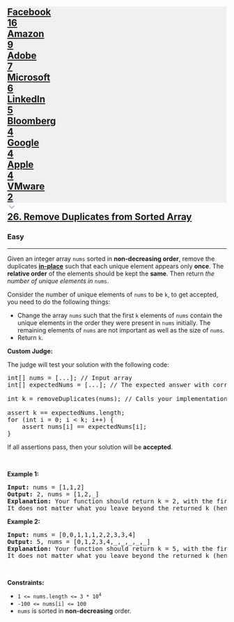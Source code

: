<h2><a href="https://leetcode.com/problems/remove-duplicates-from-sorted-array/"><div id="big-omega-company-tags"><div id="big-omega-topbar"><div class="companyTagsContainer" style="overflow-x: scroll; flex-wrap: nowrap;"><div class="companyTagsContainer--tag" style="background-color: rgba(0, 10, 32, 0.05);"><div>Facebook</div><div class="companyTagsContainer--tagOccurence">16</div></div><div class="companyTagsContainer--tag" style="background-color: rgba(0, 10, 32, 0.05);"><div>Amazon</div><div class="companyTagsContainer--tagOccurence">9</div></div><div class="companyTagsContainer--tag" style="background-color: rgba(0, 10, 32, 0.05);"><div>Adobe</div><div class="companyTagsContainer--tagOccurence">7</div></div><div class="companyTagsContainer--tag" style="background-color: rgba(0, 10, 32, 0.05);"><div>Microsoft</div><div class="companyTagsContainer--tagOccurence">6</div></div><div class="companyTagsContainer--tag" style="background-color: rgba(0, 10, 32, 0.05);"><div>LinkedIn</div><div class="companyTagsContainer--tagOccurence">5</div></div><div class="companyTagsContainer--tag" style="background-color: rgba(0, 10, 32, 0.05);"><div>Bloomberg</div><div class="companyTagsContainer--tagOccurence">4</div></div><div class="companyTagsContainer--tag" style="background-color: rgba(0, 10, 32, 0.05);"><div>Google</div><div class="companyTagsContainer--tagOccurence">4</div></div><div class="companyTagsContainer--tag" style="background-color: rgba(0, 10, 32, 0.05);"><div>Apple</div><div class="companyTagsContainer--tagOccurence">4</div></div><div class="companyTagsContainer--tag" style="background-color: rgba(0, 10, 32, 0.05);"><div>VMware</div><div class="companyTagsContainer--tagOccurence">2</div></div></div><div class="companyTagsContainer--chevron"><div style=""><svg version="1.1" id="icon" xmlns="http://www.w3.org/2000/svg" xmlns:xlink="http://www.w3.org/1999/xlink" x="0px" y="0px" viewBox="0 0 32 32" fill="#4087F1" xml:space="preserve" style="width: 20px;"><polygon points="16,22 6,12 7.4,10.6 16,19.2 24.6,10.6 26,12 "></polygon><rect id="_x3C_Transparent_Rectangle_x3E_" class="st0" fill="none" width="32" height="32"></rect></svg></div></div></div></div>26. Remove Duplicates from Sorted Array</a></h2><h3>Easy</h3><hr><div><p>Given an integer array <code>nums</code> sorted in <strong>non-decreasing order</strong>, remove the duplicates <a href="https://en.wikipedia.org/wiki/In-place_algorithm" target="_blank"><strong>in-place</strong></a> such that each unique element appears only <strong>once</strong>. The <strong>relative order</strong> of the elements should be kept the <strong>same</strong>. Then return <em>the number of unique elements in </em><code>nums</code>.</p>

<p>Consider the number of unique elements of <code>nums</code> to be <code>k</code>, to get accepted, you need to do the following things:</p>

<ul>
	<li>Change the array <code>nums</code> such that the first <code>k</code> elements of <code>nums</code> contain the unique elements in the order they were present in <code>nums</code> initially. The remaining elements of <code>nums</code> are not important as well as the size of <code>nums</code>.</li>
	<li>Return <code>k</code>.</li>
</ul>

<p><strong>Custom Judge:</strong></p>

<p>The judge will test your solution with the following code:</p>

<pre>int[] nums = [...]; // Input array
int[] expectedNums = [...]; // The expected answer with correct length

int k = removeDuplicates(nums); // Calls your implementation

assert k == expectedNums.length;
for (int i = 0; i &lt; k; i++) {
    assert nums[i] == expectedNums[i];
}
</pre>

<p>If all assertions pass, then your solution will be <strong>accepted</strong>.</p>

<p>&nbsp;</p>
<p><strong class="example">Example 1:</strong></p>

<pre><strong>Input:</strong> nums = [1,1,2]
<strong>Output:</strong> 2, nums = [1,2,_]
<strong>Explanation:</strong> Your function should return k = 2, with the first two elements of nums being 1 and 2 respectively.
It does not matter what you leave beyond the returned k (hence they are underscores).
</pre>

<p><strong class="example">Example 2:</strong></p>

<pre><strong>Input:</strong> nums = [0,0,1,1,1,2,2,3,3,4]
<strong>Output:</strong> 5, nums = [0,1,2,3,4,_,_,_,_,_]
<strong>Explanation:</strong> Your function should return k = 5, with the first five elements of nums being 0, 1, 2, 3, and 4 respectively.
It does not matter what you leave beyond the returned k (hence they are underscores).
</pre>

<p>&nbsp;</p>
<p><strong>Constraints:</strong></p>

<ul>
	<li><code>1 &lt;= nums.length &lt;= 3 * 10<sup>4</sup></code></li>
	<li><code>-100 &lt;= nums[i] &lt;= 100</code></li>
	<li><code>nums</code> is sorted in <strong>non-decreasing</strong> order.</li>
</ul>
</div>
